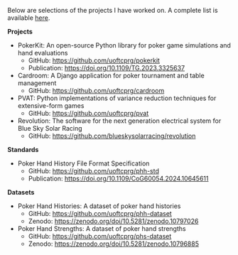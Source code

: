 Below are selections of the projects I have worked on. A complete list is available [here](VERBOSE.md).

**Projects**

- PokerKit: An open-source Python library for poker game simulations and hand evaluations
  - GitHub: https://github.com/uoftcprg/pokerkit
  - Publication: https://doi.org/10.1109/TG.2023.3325637
- Cardroom: A Django application for poker tournament and table management
  - GitHub: https://github.com/uoftcprg/cardroom
- PVAT: Python implementations of variance reduction techniques for extensive-form games
  - GitHub: https://github.com/uoftcprg/pvat
- Revolution: The software for the next generation electrical system for Blue Sky Solar Racing
  - GitHub: https://github.com/blueskysolarracing/revolution

**Standards**

- Poker Hand History File Format Specification
  - GitHub: https://github.com/uoftcprg/phh-std
  - Publication: https://doi.org/10.1109/CoG60054.2024.10645611

**Datasets**

- Poker Hand Histories: A dataset of poker hand histories
  - GitHub: https://github.com/uoftcprg/phh-dataset
  - Zenodo: https://zenodo.org/doi/10.5281/zenodo.10797026
- Poker Hand Strengths: A dataset of poker hand strengths
  - GitHub: https://github.com/uoftcprg/phs-dataset
  - Zenodo: https://zenodo.org/doi/10.5281/zenodo.10796885

